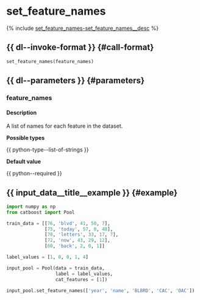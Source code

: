 # set_feature_names

{% include [set_feature_names-set_feature_names__desc](../_includes/work_src/reusage-python/set_feature_names__desc.md) %}


## {{ dl--invoke-format }} {#call-format}

```python
set_feature_names(feature_names)
```

## {{ dl--parameters }} {#parameters}

### feature_names

#### Description

A list of names for each feature in the dataset.

**Possible types** 

{{ python-type--list-of-strings }}

**Default value** 

{{ python--required }}

## {{ input_data__title__example }} {#example}

```python
import numpy as np
from catboost import Pool

train_data = [[76, 'blvd', 41, 50, 7],
              [75, 'today', 57, 0, 48],
              [70, 'letters', 33, 17, 7],
              [72, 'now', 43, 29, 12],
              [60, 'back', 2, 0, 1]]

label_values = [1, 0, 0, 1, 4]

input_pool = Pool(data = train_data,
                  label = label_values,
                  cat_features = [1])

input_pool.set_feature_names(['year', 'name', 'BLBRD', 'CAC', 'OAC'])
```
